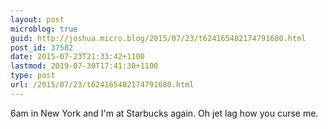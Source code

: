 ```yaml
---
layout: post
microblog: true
guid: http://joshua.micro.blog/2015/07/23/t624165482174791680.html
post_id: 37582
date: 2015-07-23T21:33:42+1100
lastmod: 2019-07-30T17:41:30+1100
type: post
url: /2015/07/23/t624165482174791680.html
---
```

6am in New York and I'm at Starbucks again. Oh jet lag how you curse me.

